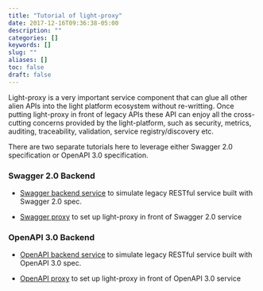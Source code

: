 ```yaml
---
title: "Tutorial of light-proxy"
date: 2017-12-16T09:36:38-05:00
description: ""
categories: []
keywords: []
slug: ""
aliases: []
toc: false
draft: false
---
```


Light-proxy is a very important service component that can glue all other alien APIs into the
light platform ecosystem without re-writting. Once putting light-proxy in front of legacy APIs
these API can enjoy all the cross-cutting concerns provided by the light-platform, such as security,
metrics, auditing, traceability, validation, service registry/discovery etc. 

There are two separate tutorials here to leverage either Swagger 2.0 specification or OpenAPI 3.0
specification.  

### Swagger 2.0 Backend

* [Swagger backend service][] to simulate legacy RESTful service built with Swagger 2.0 spec.

* [Swagger proxy][] to set up light-proxy in front of Swagger 2.0 service

### OpenAPI 3.0 Backend 

* [OpenAPI backend service][] to simulate legacy RESTful service built with OpenAPI 3.0 spec. 

* [OpenAPI proxy][] to set up light-proxy in front of OpenAPI 3.0 service

[Swagger backend service]: /tutorial/proxy/swagger-backend/
[Swagger proxy]: /tutorial/proxy/swagger-proxy/
[OpenAPI backend service]: /tutorial/proxy/openapi-backend/
[OpenAPI proxy]: /tutorial/proxy/openapi-proxy/

